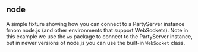 ## node

A simple fixture showing how you can connect to a PartyServer instance frnom node.js (and other environments that support WebSockets). Note in this example we use the `ws` package to connect to the PartyServer instance, but in newer versions of node.js you can use the built-in `WebSocket` class.
